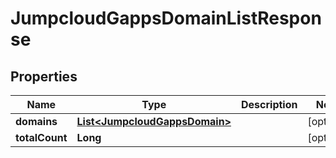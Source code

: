

# JumpcloudGappsDomainListResponse


## Properties

| Name | Type | Description | Notes |
|------------ | ------------- | ------------- | -------------|
|**domains** | [**List&lt;JumpcloudGappsDomain&gt;**](JumpcloudGappsDomain.md) |  |  [optional] |
|**totalCount** | **Long** |  |  [optional] |



